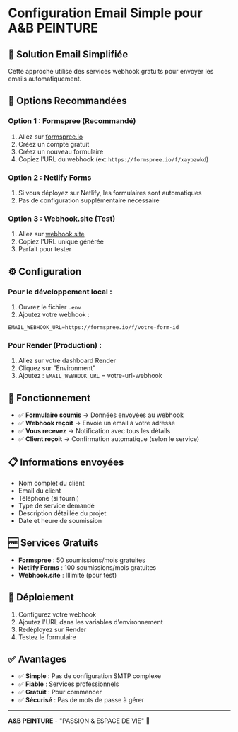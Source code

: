 # Configuration Email Simple pour A&B PEINTURE

## 📧 Solution Email Simplifiée

Cette approche utilise des services webhook gratuits pour envoyer les emails automatiquement.

## 🚀 Options Recommandées

### Option 1 : Formspree (Recommandé)
1. Allez sur [formspree.io](https://formspree.io)
2. Créez un compte gratuit
3. Créez un nouveau formulaire
4. Copiez l'URL du webhook (ex: `https://formspree.io/f/xaybzwkd`)

### Option 2 : Netlify Forms
1. Si vous déployez sur Netlify, les formulaires sont automatiques
2. Pas de configuration supplémentaire nécessaire

### Option 3 : Webhook.site (Test)
1. Allez sur [webhook.site](https://webhook.site)
2. Copiez l'URL unique générée
3. Parfait pour tester

## ⚙️ Configuration

### Pour le développement local :
1. Ouvrez le fichier `.env`
2. Ajoutez votre webhook :
```env
EMAIL_WEBHOOK_URL=https://formspree.io/f/votre-form-id
```

### Pour Render (Production) :
1. Allez sur votre dashboard Render
2. Cliquez sur "Environment"
3. Ajoutez : `EMAIL_WEBHOOK_URL` = votre-url-webhook

## 🎯 Fonctionnement

- ✅ **Formulaire soumis** → Données envoyées au webhook
- ✅ **Webhook reçoit** → Envoie un email à votre adresse
- ✅ **Vous recevez** → Notification avec tous les détails
- ✅ **Client reçoit** → Confirmation automatique (selon le service)

## 📋 Informations envoyées

- Nom complet du client
- Email du client
- Téléphone (si fourni)
- Type de service demandé
- Description détaillée du projet
- Date et heure de soumission

## 🆓 Services Gratuits

- **Formspree** : 50 soumissions/mois gratuites
- **Netlify Forms** : 100 soumissions/mois gratuites
- **Webhook.site** : Illimité (pour test)

## 🚀 Déploiement

1. Configurez votre webhook
2. Ajoutez l'URL dans les variables d'environnement
3. Redéployez sur Render
4. Testez le formulaire

## ✅ Avantages

- ✅ **Simple** : Pas de configuration SMTP complexe
- ✅ **Fiable** : Services professionnels
- ✅ **Gratuit** : Pour commencer
- ✅ **Sécurisé** : Pas de mots de passe à gérer

---

**A&B PEINTURE** - "PASSION & ESPACE DE VIE" 🎨
